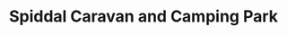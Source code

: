 ---
title: "Spiddal Caravan and Camping Park"
address: "River Road Spiddal Co. Galway Co. Galway"
tel: "(091)553372"
county: "Galway"
category: "Caravan And Camping"
type: "Content"
lat: "53.25585615"
lng: "-9.301778242"
---